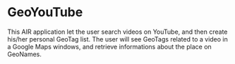# GeoYouTube

This AIR application let the user search videos on YouTube, and then create his/her personal GeoTag list.
The user will see GeoTags related to a video in a Google Maps windows, and retrieve informations about the place on GeoNames.
